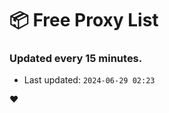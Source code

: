 # :package: Free Proxy List
### Updated every 15 minutes.

- Last updated: `2024-06-29 02:23`

:heart:
